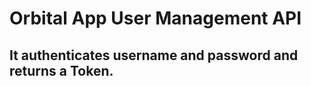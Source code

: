 # Orbital App User Management API

## It authenticates username and password and returns a Token.


